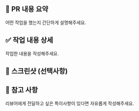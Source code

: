## 📄 PR 내용 요약
어떤 작업을 했는지 간단하게 설명해주세요.

## ✅ 작업 내용 상세
작업한 내용을 작성해주세요.

## 📸 스크린샷 (선택사항)

## 💬 참고 사항
리뷰어에게 전달하고 싶은 특이사항이 있다면 자유롭게 작성해주세요.
